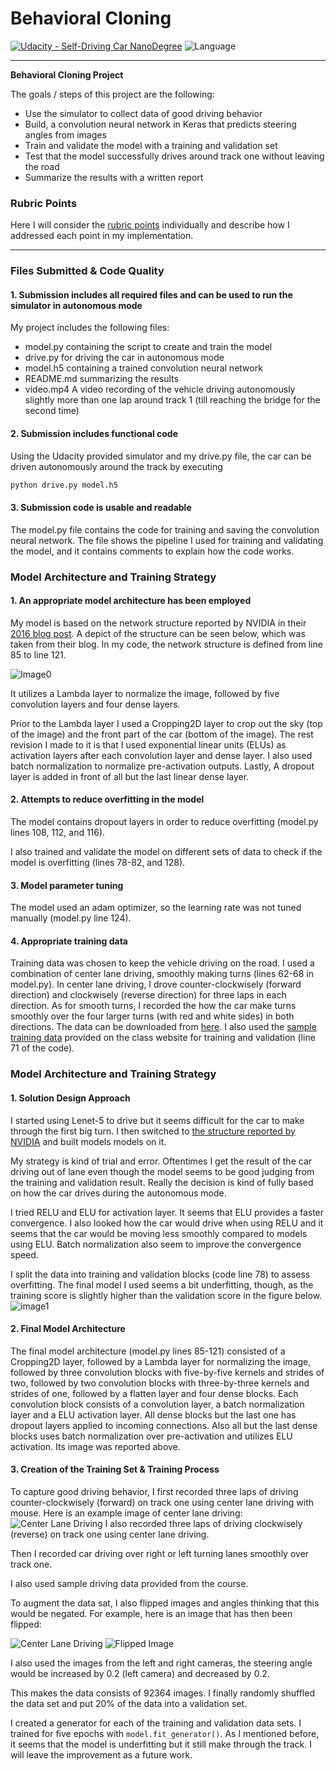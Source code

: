 # **Behavioral Cloning** 

[![Udacity - Self-Driving Car NanoDegree](https://s3.amazonaws.com/udacity-sdc/github/shield-carnd.svg)](http://www.udacity.com/drive)  ![Language](https://img.shields.io/badge/language-Python-green.svg)

---

**Behavioral Cloning Project**

The goals / steps of this project are the following:
* Use the simulator to collect data of good driving behavior
* Build, a convolution neural network in Keras that predicts steering angles from images
* Train and validate the model with a training and validation set
* Test that the model successfully drives around track one without leaving the road
* Summarize the results with a written report


[//]: # (Image References)

[image0]: ./images/CNN-nvidia.png "CNN Structure from NVIDIA Developer Blog"
[image1]: ./images/training-validation.png "Training and Validation Score"
[image2]: ./images/center_2018_01_13_01_05_25_771.jpg "Center Lane Driving"
[image3]: ./images/center_2018_01_13_01_05_25_771_flip.jpg "Flipped Image"

[image4]: ./examples/placeholder_small.png "Recovery Image"
[image5]: ./examples/placeholder_small.png "Recovery Image"
[image6]: ./examples/placeholder_small.png "Normal Image"
[image7]: ./examples/placeholder_small.png "Flipped Image"

### Rubric Points
 Here I will consider the [rubric points](https://review.udacity.com/#!/rubrics/432/view) individually and describe how I addressed each point in my implementation.  

---
### Files Submitted & Code Quality

#### 1. Submission includes all required files and can be used to run the simulator in autonomous mode

My project includes the following files:
* model.py containing the script to create and train the model
* drive.py for driving the car in autonomous mode
* model.h5 containing a trained convolution neural network 
* README.md summarizing the results
* video.mp4 A video recording of the vehicle driving autonomously slightly more than one lap around track 1 (till reaching the bridge for the second time)

#### 2. Submission includes functional code
Using the Udacity provided simulator and my drive.py file, the car can be driven autonomously around the track by executing 
```sh
python drive.py model.h5
```

#### 3. Submission code is usable and readable

The model.py file contains the code for training and saving the convolution neural network. The file shows the pipeline I used for training and validating the model, and it contains comments to explain how the code works.

### Model Architecture and Training Strategy

#### 1. An appropriate model architecture has been employed

My model is based on the network structure reported by NVIDIA
in their [2016 blog post](https://devblogs.nvidia.com/parallelforall/deep-learning-self-driving-cars/).  A depict of the structure can be seen
below, which was taken from their blog.  In my code, the 
network structure is defined from line 85 to line 121.

![Image0]

It utilizes a Lambda layer to normalize the image, followed by five convolution layers and four dense layers.

Prior to the Lambda layer I used a Cropping2D layer to
crop out the sky (top of the image) and the front part of the car (bottom of the image).
The rest revision I made to it is that I used exponential linear units (ELUs) as activation layers after each 
convolution layer and dense layer. I also used batch normalization to normalize pre-activation outputs. Lastly,
A dropout layer is added in front of all but the last linear dense layer. 

#### 2. Attempts to reduce overfitting in the model

The model contains dropout layers in order to reduce overfitting (model.py lines 108, 112, and 116). 

I also trained and validate the model on different sets
of data to check if the model is overfitting (lines 78-82, and 128).

#### 3. Model parameter tuning

The model used an adam optimizer, so the learning rate was not tuned manually (model.py line 124).

#### 4. Appropriate training data

Training data was chosen to keep the vehicle driving on the road. I used a combination of center lane driving, smoothly
making turns (lines 62-68 in model.py). 
In center lane driving, I drove counter-clockwisely (forward direction) and clockwisely (reverse direction) for three laps in each direction. 
As for smooth turns, I recorded the how the car make turns
smoothly over the four larger turns (with red and white sides) in both directions.
The data can be downloaded from [here](https://drive.google.com/file/d/1Ltu72L4DduQid8CEf8xw0m95cTyjlx6j/view?usp=sharing). 
I also used the [sample training data](https://d17h27t6h515a5.cloudfront.net/topher/2016/December/584f6edd_data/data.zip)
provided on the class website for training and validation (line 71 of the code).


### Model Architecture and Training Strategy

#### 1. Solution Design Approach

I started using Lenet-5 to drive but it seems difficult 
for the car to make through the first big turn.  I then
switched to [the structure reported by NVIDIA](https://d17h27t6h515a5.cloudfront.net/topher/2016/December/584f6edd_data/data.zip) and built models models on it.

My strategy is kind of trial and error.  Oftentimes I
get the result of the car driving out of lane even though the
model seems to be good judging from the training and validation result. Really the decision is kind of fully based
on how the car drives during the autonomous mode.

I tried RELU and ELU for activation layer. It seems that 
ELU provides a faster convergence.  I also looked how the car
would drive when using RELU and it seems that the car would
be moving less smoothly compared to models using ELU.
Batch normalization also seem to improve the convergence speed.

I split the data into training and validation blocks (code line 78) to assess overfitting. The final model I used seems
a bit underfitting, though, as the training score is slightly
higher than the validation score in the figure below. 
![image1]


#### 2. Final Model Architecture

The final model architecture (model.py lines 85-121) consisted of a Cropping2D layer, followed by a 
Lambda layer for normalizing the image, followed by three
convolution blocks with five-by-five kernels and strides of two, followed by two convolution blocks with three-by-three kernels and strides of one, followed by a flatten layer and
four dense blocks.
Each convolution block consists of a convolution layer,
a batch normalization layer and a ELU activation layer.
All dense blocks but the last one has dropout layers
applied to incoming connections. Also all but the last dense blocks uses batch normalization over pre-activation and
utilizes ELU activation. 
Its image was reported above.

#### 3. Creation of the Training Set & Training Process

To capture good driving behavior, I first recorded three laps of driving counter-clockwisely (forward) on track one using center lane driving with mouse.
 Here is an example image of center lane driving:
![][image2]
I also recorded three laps of driving clockwisely (reverse)
on track one using center lane driving.

Then I recorded car driving over right or left turning lanes
smoothly over track one. 

I also used sample driving data provided from the course.

To augment the data sat, I also flipped images and angles thinking that this would be negated. For example, here is an image that has then been flipped:

![][image2]
![][image3]

I also used the images from the left and right cameras,
the steering angle would be increased by 0.2 (left camera)
and decreased by 0.2.

This makes the data consists of 92364 images.
I finally randomly shuffled the data set and put 20% of the data into a validation set. 

I created a generator for each of the training and validation
data sets. I trained for five epochs with `model.fit_generator()`.  As I mentioned before, it seems that the model is underfitting but it still make through the track.  I will leave the improvement as a future work.
